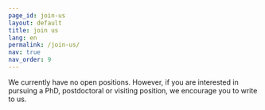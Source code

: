```yaml
---
page_id: join-us
layout: default
title: join us
lang: en
permalink: /join-us/
nav: true
nav_order: 9
---
```


We currently have no open positions. However, if you are interested in pursuing a PhD, postdoctoral or visiting position, we encourage you to write to us.
